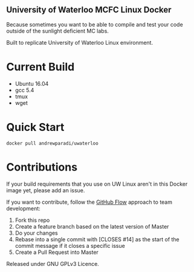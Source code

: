 University of Waterloo MCFC Linux Docker
---

Because sometimes you want to be able to compile and test your code outside of the sunlight deficient MC labs.

Built to replicate University of Waterloo Linux environment.

Current Build
===
- Ubuntu 16.04
- gcc 5.4
- tmux
- wget

Quick Start
===
`docker pull andrewparadi/uwaterloo`

Contributions
===
If your build requirements that you use on UW Linux aren't in this Docker image yet, please add an issue.

If you want to contribute, follow the [GitHub Flow](https://guides.github.com/introduction/flow/) approach to team development:

1. Fork this repo
2. Create a feature branch based on the latest version of Master
3. Do your changes
4. Rebase into a single commit with [CLOSES #14] as the start of the commit message if it closes a specific issue
5. Create a Pull Request into Master 

Released under GNU GPLv3 Licence.